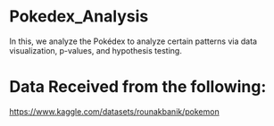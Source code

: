# Pokedex_Analysis
In this, we analyze the Pokédex to analyze certain patterns via data visualization, p-values, and hypothesis testing.

# Data Received from the following:
<https://www.kaggle.com/datasets/rounakbanik/pokemon>

